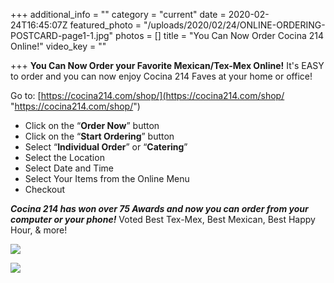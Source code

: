 +++
additional_info = ""
category = "current"
date = 2020-02-24T16:45:07Z
featured_photo = "/uploads/2020/02/24/ONLINE-ORDERING-POSTCARD-page1-1.jpg"
photos = []
title = "You Can Now Order Cocina 214 Online!"
video_key = ""

+++
**You Can Now Order your Favorite Mexican/Tex-Mex Online!** It's EASY to order and you can now enjoy Cocina 214 Faves at your home or office!

Go to: [https://cocina214.com/shop/](https://cocina214.com/shop/ "https://cocina214.com/shop/")

* Click on the “**Order Now**” button
* Click on the “**Start Ordering**” button
* Select “**Individual Order**” or “**Catering**”
* Select the Location
* Select Date and Time
* Select Your Items from the Online Menu
* Checkout

**_Cocina 214 has won over 75 Awards and now you can order from your computer or your phone!_** Voted Best Tex-Mex, Best Mexican, Best Happy Hour, & more!

![](/uploads/2020/02/24/ONLINE-ORDERING-POSTCARD-page1-2.jpg)

![](/uploads/2020/02/24/ONLINE-ORDERING-POSTCARD-page2.jpg)